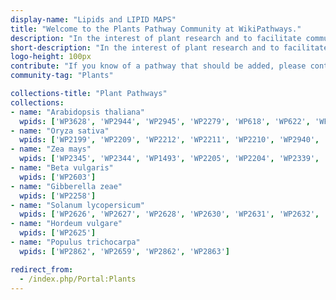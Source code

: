 ```yaml
---
display-name: "Lipids and LIPID MAPS"
title: "Welcome to the Plants Pathway Community at WikiPathways."
description: "In the interest of plant research and to facilitate community-based annotation of biological pathways (metabolic/biochemical, signaling, genetic and gene-interactions) in plants, we present to you a freely-available platform which allows you to add, edit and download known and novel published pathways from plants."
short-description: "In the interest of plant research and to facilitate community-based annotation of biological pathways (metabolic/biochemical, signaling, genetic and gene-interactions) in plants, we present to you a freely-available platform which allows you to add, edit and download known and novel published pathways from plants."
logo-height: 100px
contribute: "If you know of a pathway that should be added, please contact the administrator."
community-tag: "Plants"

collections-title: "Plant Pathways"
collections:
- name: "Arabidopsis thaliana"
  wpids: ['WP3628', 'WP2944', 'WP2945', 'WP2279', 'WP618', 'WP622', 'WP2941', 'WP2579', 'WP626', 'WP2634', 'WP2230', 'WP2851', 'WP1538', 'WP2108']
- name: "Oryza sativa"
  wpids: ['WP2199', 'WP2209', 'WP2212', 'WP2211', 'WP2210', 'WP2940', 'WP2208', 'WP2207', 'WP617', 'WP2178']
- name: "Zea mays"
  wpids: ['WP2345', 'WP2344', 'WP1493', 'WP2205', 'WP2204', 'WP2339', 'WP2349', 'WP2353']
- name: "Beta vulgaris"
  wpids: ['WP2603']
- name: "Gibberella zeae"
  wpids: ['WP2258']
- name: "Solanum lycopersicum"
  wpids: ['WP2626', 'WP2627', 'WP2628', 'WP2630', 'WP2631', 'WP2632', 'WP2633']
- name: "Hordeum vulgare"
  wpids: ['WP2625']
- name: "Populus trichocarpa"
  wpids: ['WP2862', 'WP2659', 'WP2862', 'WP2863']

redirect_from:
  - /index.php/Portal:Plants
---
```

